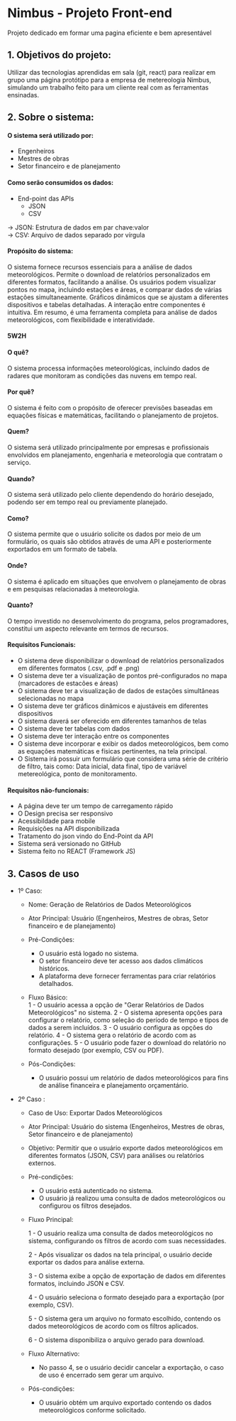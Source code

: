 # Nimbus - Projeto Front-end
Projeto dedicado em formar uma pagina eficiente e bem apresentável

## 1. Objetivos do projeto:
Utilizar das tecnologias aprendidas em sala (git, react) para realizar em grupo uma página protótipo para a empresa de metereologia Nimbus, simulando um trabalho feito
para um cliente real com as ferramentas ensinadas.

## 2. Sobre o sistema:

#### O sistema será utilizado por:
  - Engenheiros  
  - Mestres de obras  
  - Setor financeiro e de planejamento

#### Como serão consumidos os dados:
  - End-point das APIs 
    - JSON  
    - CSV   
    
  -> JSON: Estrutura de dados em par chave:valor  
  -> CSV: Arquivo de dados separado por vírgula

#### Propósito do sistema:
O sistema fornece recursos essenciais para a análise de dados meteorológicos. Permite o download de relatórios personalizados em diferentes formatos, facilitando a análise. Os usuários podem visualizar pontos no mapa, incluindo estações e áreas, e comparar dados de várias estações simultaneamente. Gráficos dinâmicos que se ajustam a diferentes dispositivos e tabelas detalhadas. A interação entre componentes é intuitiva. Em resumo, é uma ferramenta completa para análise de dados meteorológicos, com flexibilidade e interatividade.

#### 5W2H

#### O quê?
O sistema processa informações meteorológicas, incluindo dados de radares que monitoram as condições das nuvens em tempo real.

#### Por quê?
O sistema é feito com o propósito de oferecer previsões baseadas em equações físicas e matemáticas, facilitando o planejamento de projetos.

#### Quem?
O sistema será utilizado principalmente por empresas e profissionais envolvidos em planejamento, engenharia e meteorologia que contratam o serviço.

#### Quando?
O sistema será utilizado pelo cliente dependendo do horário desejado, podendo ser em tempo real ou previamente planejado.

#### Como?
O sistema permite que o usuário solicite os dados por meio de um formulário, os quais são obtidos através de uma API e posteriormente exportados em um formato de tabela.

#### Onde?
O sistema é aplicado em situações que envolvem o planejamento de obras e em pesquisas relacionadas à meteorologia.

#### Quanto?
O tempo investido no desenvolvimento do programa, pelos programadores, constitui um aspecto relevante em termos de recursos.


#### Requisitos Funcionais:
  - O sistema deve disponibilizar o download de relatórios personalizados em diferentes formatos (.csv, .pdf e .png)  
  - O sistema deve ter a visualização de pontos pré-configurados no mapa (marcadores de estacões e áreas)
  - O sistema deve ter a visualização de dados de estações simultâneas selecionadas no mapa  
  - O sistema deve ter gráficos dinâmicos e ajustáveis em diferentes dispositivos
  - O sistema daverá ser oferecido em diferentes tamanhos de telas
  - O sistema deve ter tabelas com dados
  - O sistema deve ter interação entre os componentes
  - O sistema deve incorporar e exibir os dados meteorológicos, bem como as equações matemáticas e físicas pertinentes, na tela principal.
  - O Sistema irá possuir um formulário que considera uma série de critério de filtro, tais como: Data inicial, data final, tipo de variável metereológica, ponto de monitoramento.

#### Requisitos não-funcionais:
  - A página deve ter um tempo de carregamento rápido
  - O Design precisa ser responsivo
  - Acessibildade para mobile
  - Requisições na API disponibilizada
  - Tratamento do json vindo do End-Point da API
  - Sistema será versionado no GitHub
  - Sistema feito no REACT (Framework JS)

## 3. Casos de uso
  - 1º Caso:
    - Nome: Geração de Relatórios de Dados Meteorológicos
    - Ator Principal: Usuário (Engenheiros, Mestres de obras, Setor financeiro e de planejamento)
    - Pré-Condições:
      - O usuário está logado no sistema.
      - O setor financeiro deve ter acesso aos dados climáticos históricos.
      - A plataforma deve fornecer ferramentas para criar relatórios detalhados.  
        
    - Fluxo Básico:  
      1 - O usuário acessa a opção de "Gerar Relatórios de Dados Meteorológicos" no sistema.
      2 - O sistema apresenta opções para configurar o relatório, como seleção do período de tempo e tipos de dados a serem incluídos.
      3 - O usuário configura as opções do relatório.
      4 - O sistema gera o relatório de acordo com as configurações.
      5 - O usuário pode fazer o download do relatório no formato desejado (por exemplo, CSV ou PDF).  
    
    - Pós-Condições:
      - O usuário possui um relatório de dados meteorológicos para fins de análise financeira e planejamento orçamentário.


  - 2º Caso :
    - Caso de Uso: Exportar Dados Meteorológicos
    - Ator Principal: Usuário do sistema (Engenheiros, Mestres de obras, Setor financeiro e de planejamento)

    - Objetivo: Permitir que o usuário exporte dados meteorológicos em diferentes formatos (JSON, CSV) para análises ou relatórios externos.

    - Pré-condições:
      - O usuário está autenticado no sistema.
      - O usuário já realizou uma consulta de dados meteorológicos ou configurou os filtros desejados.
     
        
    - Fluxo Principal:

      1 - O usuário realiza uma consulta de dados meteorológicos no sistema, configurando os filtros de acordo com suas necessidades.

      2 - Após visualizar os dados na tela principal, o usuário decide exportar os dados para análise externa.

      3 - O sistema exibe a opção de exportação de dados em diferentes formatos, incluindo JSON e CSV.

      4 - O usuário seleciona o formato desejado para a exportação (por exemplo, CSV).

      5 - O sistema gera um arquivo no formato escolhido, contendo os dados meteorológicos de acordo com os filtros aplicados.

      6 - O sistema disponibiliza o arquivo gerado para download.

      

    - Fluxo Alternativo:

      - No passo 4, se o usuário decidir cancelar a exportação, o caso de uso é encerrado sem gerar um arquivo.
      
    - Pós-condições:

      - O usuário obtém um arquivo exportado contendo os dados meteorológicos conforme solicitado.



  

